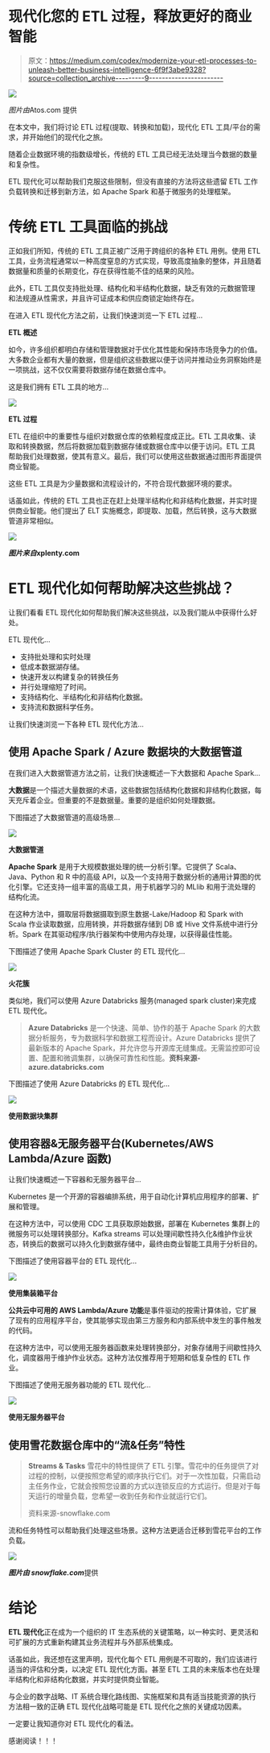 # 现代化您的 ETL 过程，释放更好的商业智能

> 原文：<https://medium.com/codex/modernize-your-etl-processes-to-unleash-better-business-intelligence-6f9f3abe9328?source=collection_archive---------9----------------------->

![](img/6a9b5ee6f27ff0643c4dadf0b4ce322a.png)

*图片由*Atos.com 提供

在本文中，我们将讨论 ETL 过程(提取、转换和加载)，现代化 ETL 工具/平台的需求，并开始他们的现代化之旅。

随着企业数据环境的指数级增长，传统的 ETL 工具已经无法处理当今数据的数量和复杂性。

ETL 现代化可以帮助我们克服这些限制，但没有直接的方法将这些遗留 ETL 工作负载转换和迁移到新方法，如 Apache Spark 和基于微服务的处理框架。

# 传统 ETL 工具面临的挑战

正如我们所知，传统的 ETL 工具正被广泛用于跨组织的各种 ETL 用例。使用 ETL 工具，业务流程通常以一种高度窒息的方式实现，导致高度抽象的整体，并且随着数据量和质量的长期变化，存在获得性能不佳的结果的风险。

此外，ETL 工具仅支持批处理、结构化和半结构化数据，缺乏有效的元数据管理和法规遵从性需求，并且许可证成本和供应商锁定始终存在。

在进入 ETL 现代化方法之前，让我们快速浏览一下 ETL 过程…

**ETL 概述**

如今，许多组织都明白存储和管理数据对于优化其性能和保持市场竞争力的价值。大多数企业都有大量的数据，但是组织这些数据以便于访问并推动业务洞察始终是一项挑战，这不仅仅需要将数据存储在数据仓库中。

这是我们拥有 ETL 工具的地方…

![](img/2692bdbcbf6ac20a360b73114aaf24e8.png)

**ETL 过程**

ETL 在组织中的重要性与组织对数据仓库的依赖程度成正比。ETL 工具收集、读取和转换数据，然后将数据加载到数据存储或数据仓库中以便于访问。ETL 工具帮助我们处理数据，使其有意义。最后，我们可以使用这些数据通过图形界面提供商业智能。

这些 ETL 工具是为少量数据和流程设计的，不符合现代数据环境的要求。

话虽如此，传统的 ETL 工具也正在赶上处理半结构化和非结构化数据，并实时提供商业智能。他们提出了 ELT 实施概念，即提取、加载，然后转换，这与大数据管道非常相似。

![](img/e221b658a863c730a7fb1fa85798ac77.png)

***图片来自*xplenty.com**

# ETL 现代化如何帮助解决这些挑战？

让我们看看 ETL 现代化如何帮助我们解决这些挑战，以及我们能从中获得什么好处。

ETL 现代化…

*   支持批处理和实时处理
*   低成本数据湖存储。
*   快速开发以构建复杂的转换任务
*   并行处理缩短了时间。
*   支持结构化、半结构化和非结构化数据。
*   支持流和数据科学任务。

让我们快速浏览一下各种 ETL 现代化方法…

## **使用 Apache Spark / Azure 数据块的大数据管道**

在我们进入大数据管道方法之前，让我们快速概述一下大数据和 Apache Spark…

**大数据**是一个描述大量数据的术语，这些数据包括结构化数据和非结构化数据，每天充斥着企业。但重要的不是数据量。重要的是组织如何处理数据。

下图描述了大数据管道的高级场景…

![](img/c9200e61c79c2eb826f9abb471684251.png)

**大数据管道**

**Apache Spark** 是用于大规模数据处理的统一分析引擎。它提供了 Scala、Java、Python 和 R 中的高级 API，以及一个支持用于数据分析的通用计算图的优化引擎。它还支持一组丰富的高级工具，用于机器学习的 MLlib 和用于流处理的结构化流。

在这种方法中，摄取层将数据摄取到原生数据-Lake/Hadoop 和 Spark with Scala 作业读取数据，应用转换，并将数据存储到 DB 或 Hive 文件系统中进行分析。Spark 在其驱动程序/执行器架构中使用内存处理，以获得最佳性能。

下图描述了使用 Apache Spark Cluster 的 ETL 现代化…

![](img/d88e2caf77fb4ab89243bfbd8d2aa110.png)

**火花簇**

类似地，我们可以使用 Azure Databricks 服务(managed spark cluster)来完成 ETL 现代化。

> **Azure Databricks** 是一个快速、简单、协作的基于 Apache Spark 的大数据分析服务，专为数据科学和数据工程而设计。Azure Databricks 提供了最新版本的 Apache Spark，并允许您与开源库无缝集成。无需监控即可设置、配置和微调集群，以确保可靠性和性能。**资料来源-azure.databricks.com**

下图描述了使用 Azure Databricks 的 ETL 现代化…

![](img/5f124352f38f600191f10aad13c2a394.png)

**使用数据块集群**

## **使用容器&无服务器平台(Kubernetes/AWS Lambda/Azure 函数)**

让我们快速概述一下容器和无服务器平台…

Kubernetes 是一个开源的容器编排系统，用于自动化计算机应用程序的部署、扩展和管理。

在这种方法中，可以使用 CDC 工具获取原始数据，部署在 Kubernetes 集群上的微服务可以处理转换部分。Kafka streams 可以处理间歇性持久化&维护作业状态，转换后的数据可以持久化到数据存储中，最终由商业智能工具用于分析目的。

下图描述了使用容器平台的 ETL 现代化…

![](img/b2bbcd87b03b0a50fecb1a7579048983.png)

**使用集装箱平台**

**公共云中可用的 AWS Lambda/Azure 功能**是事件驱动的按需计算体验，它扩展了现有的应用程序平台，使其能够实现由第三方服务和内部系统中发生的事件触发的代码。

在这种方法中，可以使用无服务器函数来处理转换部分，对象存储用于间歇性持久化，调度器用于维护作业状态。这种方法仅推荐用于短期和低复杂性的 ETL 作业。

下图描述了使用无服务器功能的 ETL 现代化…

![](img/22d0148819d5b1b5a12877886e54a8ec.png)

**使用无服务器平台**

## **使用雪花数据仓库**中的“流&任务”特性

> **Streams & Tasks** 雪花中的特性提供了 ETL 引擎。雪花中的任务提供了对过程的控制，以便按照您希望的顺序执行它们。对于一次性加载，只需启动主任务作业，它就会按照您设置的方式以连锁反应的方式运行。但是对于每天运行的增量负载，您希望一收到任务和作业就运行它们。
> 
> 资料来源-snowflake.com

流和任务特性可以帮助我们处理这些场景。这种方法更适合迁移到雪花平台的工作负载。

![](img/e36af2fbfdf2cffddaa0d45b35880c89.png)

***图片由 snowflake.com***提供

# 结论

**ETL 现代化**正在成为一个组织的 IT 生态系统的关键策略，以一种实时、更灵活和可扩展的方式重新构建其业务流程并与外部系统集成。

话虽如此，我还想在这里声明，现代化每个 ETL 用例是不可取的，我们应该进行适当的评估和分类，以决定 ETL 现代化方面。甚至 ETL 工具的未来版本也在处理半结构化和非结构化数据，并实时提供商业智能。

与企业的数字战略、IT 系统合理化路线图、实施框架和具有适当技能资源的执行方法相一致的正确 ETL 现代化战略可能是 ETL 现代化之旅的关键成功因素。

一定要让我知道你对 ETL 现代化的看法。

感谢阅读！！！